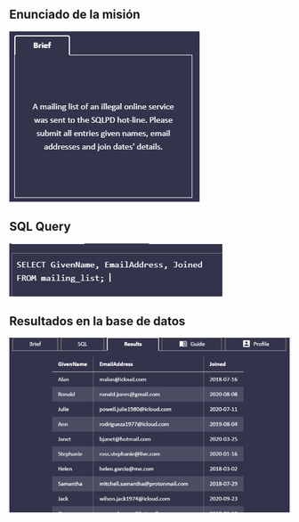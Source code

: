 ## Enunciado de la misión

![Enunciado](https://github.com/alafa/theegg_ai/blob/master/tarea_43/images/3.1.PNG?raw=true)

## SQL Query

![sql_query](https://github.com/alafa/theegg_ai/blob/master/tarea_43/images/3.2.PNG?raw=true)

## Resultados en la base de datos

![result](https://github.com/alafa/theegg_ai/blob/master/tarea_43/images/3.3.PNG?raw=true)